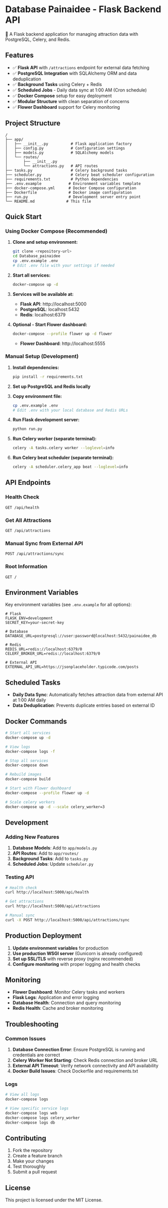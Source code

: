 # Database Painaidee - Flask Backend API

🚀 A Flask backend application for managing attraction data with PostgreSQL, Celery, and Redis.

## Features

- ✅ **Flask API** with `/attractions` endpoint for external data fetching
- ✅ **PostgreSQL Integration** with SQLAlchemy ORM and data deduplication
- ✅ **Background Tasks** using Celery + Redis
- ✅ **Scheduled Jobs** - Daily data sync at 1:00 AM (Cron schedule)
- ✅ **Docker Compose** setup for easy deployment
- ✅ **Modular Structure** with clean separation of concerns
- ✅ **Flower Dashboard** support for Celery monitoring

## Project Structure

```
/
├── app/
│   ├── __init__.py          # Flask application factory
│   ├── config.py            # Configuration settings
│   ├── models.py            # SQLAlchemy models
│   └── routes/
│       ├── __init__.py
│       └── attractions.py   # API routes
├── tasks.py                 # Celery background tasks
├── scheduler.py             # Celery beat scheduler configuration
├── requirements.txt         # Python dependencies
├── .env.example            # Environment variables template
├── docker-compose.yml      # Docker Compose configuration
├── Dockerfile              # Docker image configuration
├── run.py                  # Development server entry point
└── README.md              # This file
```

## Quick Start

### Using Docker Compose (Recommended)

1. **Clone and setup environment:**
   ```bash
   git clone <repository-url>
   cd Database_painaidee
   cp .env.example .env
   # Edit .env file with your settings if needed
   ```

2. **Start all services:**
   ```bash
   docker-compose up -d
   ```

3. **Services will be available at:**
   - **Flask API**: http://localhost:5000
   - **PostgreSQL**: localhost:5432
   - **Redis**: localhost:6379

4. **Optional - Start Flower dashboard:**
   ```bash
   docker-compose --profile flower up -d flower
   ```
   - **Flower Dashboard**: http://localhost:5555

### Manual Setup (Development)

1. **Install dependencies:**
   ```bash
   pip install -r requirements.txt
   ```

2. **Set up PostgreSQL and Redis locally**

3. **Copy environment file:**
   ```bash
   cp .env.example .env
   # Edit .env with your local database and Redis URLs
   ```

4. **Run Flask development server:**
   ```bash
   python run.py
   ```

5. **Run Celery worker (separate terminal):**
   ```bash
   celery -A tasks.celery worker --loglevel=info
   ```

6. **Run Celery beat scheduler (separate terminal):**
   ```bash
   celery -A scheduler.celery_app beat --loglevel=info
   ```

## API Endpoints

### Health Check
```http
GET /api/health
```

### Get All Attractions
```http
GET /api/attractions
```

### Manual Sync from External API
```http
POST /api/attractions/sync
```

### Root Information
```http
GET /
```

## Environment Variables

Key environment variables (see `.env.example` for all options):

```env
# Flask
FLASK_ENV=development
SECRET_KEY=your-secret-key

# Database
DATABASE_URL=postgresql://user:password@localhost:5432/painaidee_db

# Redis
REDIS_URL=redis://localhost:6379/0
CELERY_BROKER_URL=redis://localhost:6379/0

# External API
EXTERNAL_API_URL=https://jsonplaceholder.typicode.com/posts
```

## Scheduled Tasks

- **Daily Data Sync**: Automatically fetches attraction data from external API at 1:00 AM daily
- **Data Deduplication**: Prevents duplicate entries based on external ID

## Docker Commands

```bash
# Start all services
docker-compose up -d

# View logs
docker-compose logs -f

# Stop all services
docker-compose down

# Rebuild images
docker-compose build

# Start with Flower dashboard
docker-compose --profile flower up -d

# Scale celery workers
docker-compose up -d --scale celery_worker=3
```

## Development

### Adding New Features

1. **Database Models**: Add to `app/models.py`
2. **API Routes**: Add to `app/routes/`
3. **Background Tasks**: Add to `tasks.py`
4. **Scheduled Jobs**: Update `scheduler.py`

### Testing API

```bash
# Health check
curl http://localhost:5000/api/health

# Get attractions
curl http://localhost:5000/api/attractions

# Manual sync
curl -X POST http://localhost:5000/api/attractions/sync
```

## Production Deployment

1. **Update environment variables** for production
2. **Use production WSGI server** (Gunicorn is already configured)
3. **Set up SSL/TLS** with reverse proxy (nginx recommended)
4. **Configure monitoring** with proper logging and health checks

## Monitoring

- **Flower Dashboard**: Monitor Celery tasks and workers
- **Flask Logs**: Application and error logging
- **Database Health**: Connection and query monitoring
- **Redis Health**: Cache and broker monitoring

## Troubleshooting

### Common Issues

1. **Database Connection Error**: Ensure PostgreSQL is running and credentials are correct
2. **Celery Worker Not Starting**: Check Redis connection and broker URL
3. **External API Timeout**: Verify network connectivity and API availability
4. **Docker Build Issues**: Check Dockerfile and requirements.txt

### Logs

```bash
# View all logs
docker-compose logs

# View specific service logs
docker-compose logs web
docker-compose logs celery_worker
docker-compose logs db
```

## Contributing

1. Fork the repository
2. Create a feature branch
3. Make your changes
4. Test thoroughly
5. Submit a pull request

## License

This project is licensed under the MIT License.